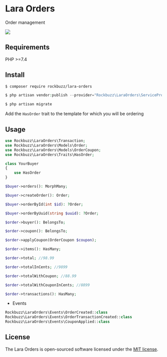 # Lara Orders

Order management

<p><img src="https://github.com/rockbuzz/lara-orders/workflows/Main/badge.svg"/></p>

## Requirements

PHP >=7.4

## Install

```bash
$ composer require rockbuzz/lara-orders
```

```php
$ php artisan vendor:publish --provider="Rockbuzz\LaraOrders\ServiceProvider" --tag="migrations"
```

```php
$ php artisan migrate
```

Add the `HasOrder` trait to the template for which you will be ordering

## Usage

```php
use Rockbuzz\LaraOrders\Transaction;
use Rockbuzz\LaraOrders\Models\Order;
use Rockbuzz\LaraOrders\Models\OrderCoupon;
use Rockbuzz\LaraOrders\Traits\HasOrder;

class YourBuyer
{
    use HasOrder
}
```

```php
$buyer->orders(): MorphMany;

$buyer->createOrder(): Order;

$buyer->orderById(int $id): ?Order;

$buyer->orderByUuid(string $uuid): ?Order;
```

```php
$order->buyer(): BelongsTo;

$order->coupon(): BelongsTo;

$order->applyCoupon(OrderCoupon $coupon);

$order->items(): HasMany;

$order->total; //98.99

$order->totalInCents; //9899

$order->totalWithCoupon; //88.99

$order->totalWithCouponInCents; //8899

$order->transactions(): HasMany;
```
- Events

```php
Rockbuzz\LaraOrders\Events\OrderCreated::class
Rockbuzz\LaraOrders\Events\OrderTransactionCreated::class
Rockbuzz\LaraOrders\Events\CouponApplied::class
```

## License

The Lara Orders is open-sourced software licensed under the [MIT license](https://opensource.org/licenses/MIT).